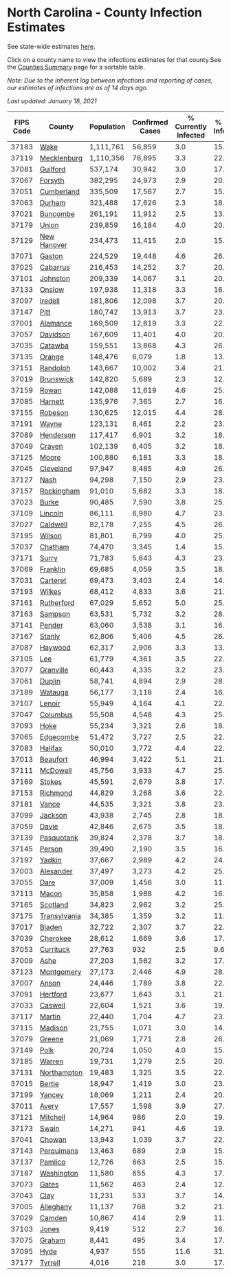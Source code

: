 # North Carolina - County Infection Estimates

See state-wide estimates [here](/infections/us-nc).

Click on a county name to view the infections estimates for that county.See the [Counties Summary](/infections/summary-counties) page for a sortable table.

*Note: Due to the inherent lag between infections and reporting of cases, our estimates of infections are as of 14 days ago.*

*Last updated: January 18, 2021*

|   FIPS Code |                       County |   Population |   Confirmed Cases |   % Currently Infected |   % Total Infected |
|-------------|------------------------------|--------------|-------------------|------------------------|--------------------|
|       37183 |                 [Wake](wake) |    1,111,761 |            56,859 |                    3.0 |               15.6 |
|       37119 |   [Mecklenburg](mecklenburg) |    1,110,356 |            76,895 |                    3.3 |               22.0 |
|       37081 |         [Guilford](guilford) |      537,174 |            30,942 |                    3.0 |               17.6 |
|       37067 |           [Forsyth](forsyth) |      382,295 |            24,973 |                    2.9 |               20.2 |
|       37051 |     [Cumberland](cumberland) |      335,509 |            17,567 |                    2.7 |               15.9 |
|       37063 |             [Durham](durham) |      321,488 |            17,626 |                    2.3 |               18.1 |
|       37021 |         [Buncombe](buncombe) |      261,191 |            11,912 |                    2.5 |               13.6 |
|       37179 |               [Union](union) |      239,859 |            16,184 |                    4.0 |               20.7 |
|       37129 |   [New Hanover](new-hanover) |      234,473 |            11,415 |                    2.0 |               15.0 |
|       37071 |             [Gaston](gaston) |      224,529 |            19,448 |                    4.6 |               26.2 |
|       37025 |         [Cabarrus](cabarrus) |      216,453 |            14,252 |                    3.7 |               20.2 |
|       37101 |         [Johnston](johnston) |      209,339 |            14,067 |                    3.1 |               20.8 |
|       37133 |             [Onslow](onslow) |      197,938 |            11,318 |                    3.3 |               16.8 |
|       37097 |           [Iredell](iredell) |      181,806 |            12,098 |                    3.7 |               20.0 |
|       37147 |                 [Pitt](pitt) |      180,742 |            13,913 |                    3.7 |               23.5 |
|       37001 |         [Alamance](alamance) |      169,509 |            12,619 |                    3.3 |               22.9 |
|       37057 |         [Davidson](davidson) |      167,609 |            11,401 |                    4.0 |               20.5 |
|       37035 |           [Catawba](catawba) |      159,551 |            13,868 |                    4.3 |               26.0 |
|       37135 |             [Orange](orange) |      148,476 |             6,079 |                    1.8 |               13.2 |
|       37151 |         [Randolph](randolph) |      143,667 |            10,002 |                    3.4 |               21.6 |
|       37019 |       [Brunswick](brunswick) |      142,820 |             5,689 |                    2.3 |               12.2 |
|       37159 |               [Rowan](rowan) |      142,088 |            11,619 |                    4.6 |               25.3 |
|       37085 |           [Harnett](harnett) |      135,976 |             7,365 |                    2.7 |               16.6 |
|       37155 |           [Robeson](robeson) |      130,625 |            12,015 |                    4.4 |               28.7 |
|       37191 |               [Wayne](wayne) |      123,131 |             8,461 |                    2.2 |               23.1 |
|       37089 |       [Henderson](henderson) |      117,417 |             6,901 |                    3.2 |               18.1 |
|       37049 |             [Craven](craven) |      102,139 |             6,405 |                    3.2 |               18.8 |
|       37125 |               [Moore](moore) |      100,880 |             6,181 |                    3.3 |               18.7 |
|       37045 |       [Cleveland](cleveland) |       97,947 |             8,485 |                    4.9 |               26.0 |
|       37127 |                 [Nash](nash) |       94,298 |             7,150 |                    2.9 |               23.2 |
|       37157 |     [Rockingham](rockingham) |       91,010 |             5,682 |                    3.3 |               18.3 |
|       37023 |               [Burke](burke) |       90,485 |             7,590 |                    3.8 |               25.9 |
|       37109 |           [Lincoln](lincoln) |       86,111 |             6,980 |                    4.7 |               23.9 |
|       37027 |         [Caldwell](caldwell) |       82,178 |             7,255 |                    4.5 |               26.7 |
|       37195 |             [Wilson](wilson) |       81,801 |             6,799 |                    4.0 |               25.9 |
|       37037 |           [Chatham](chatham) |       74,470 |             3,345 |                    1.4 |               15.6 |
|       37171 |               [Surry](surry) |       71,783 |             5,643 |                    4.3 |               23.6 |
|       37069 |         [Franklin](franklin) |       69,685 |             4,059 |                    3.5 |               18.0 |
|       37031 |         [Carteret](carteret) |       69,473 |             3,403 |                    2.4 |               14.5 |
|       37193 |             [Wilkes](wilkes) |       68,412 |             4,833 |                    3.6 |               21.8 |
|       37161 |     [Rutherford](rutherford) |       67,029 |             5,652 |                    5.0 |               25.3 |
|       37163 |           [Sampson](sampson) |       63,531 |             5,732 |                    3.2 |               28.7 |
|       37141 |             [Pender](pender) |       63,060 |             3,538 |                    3.1 |               16.9 |
|       37167 |             [Stanly](stanly) |       62,806 |             5,406 |                    4.5 |               26.3 |
|       37087 |           [Haywood](haywood) |       62,317 |             2,906 |                    3.3 |               13.8 |
|       37105 |                   [Lee](lee) |       61,779 |             4,361 |                    3.5 |               22.7 |
|       37077 |       [Granville](granville) |       60,443 |             4,335 |                    3.2 |               23.3 |
|       37061 |             [Duplin](duplin) |       58,741 |             4,894 |                    2.9 |               28.1 |
|       37189 |           [Watauga](watauga) |       56,177 |             3,118 |                    2.4 |               16.6 |
|       37107 |             [Lenoir](lenoir) |       55,949 |             4,164 |                    4.1 |               22.5 |
|       37047 |         [Columbus](columbus) |       55,508 |             4,548 |                    4.3 |               25.6 |
|       37093 |                 [Hoke](hoke) |       55,234 |             3,321 |                    2.6 |               18.8 |
|       37065 |       [Edgecombe](edgecombe) |       51,472 |             3,727 |                    2.5 |               22.6 |
|       37083 |           [Halifax](halifax) |       50,010 |             3,772 |                    4.4 |               22.9 |
|       37013 |         [Beaufort](beaufort) |       46,994 |             3,422 |                    5.1 |               21.8 |
|       37111 |         [McDowell](mcdowell) |       45,756 |             3,933 |                    4.7 |               25.9 |
|       37169 |             [Stokes](stokes) |       45,591 |             2,679 |                    3.8 |               17.3 |
|       37153 |         [Richmond](richmond) |       44,829 |             3,268 |                    3.6 |               22.3 |
|       37181 |               [Vance](vance) |       44,535 |             3,321 |                    3.8 |               23.6 |
|       37099 |           [Jackson](jackson) |       43,938 |             2,745 |                    2.8 |               18.9 |
|       37059 |               [Davie](davie) |       42,846 |             2,675 |                    3.5 |               18.9 |
|       37139 |     [Pasquotank](pasquotank) |       39,824 |             2,378 |                    3.7 |               18.1 |
|       37145 |             [Person](person) |       39,490 |             2,190 |                    3.5 |               16.3 |
|       37197 |             [Yadkin](yadkin) |       37,667 |             2,989 |                    4.2 |               24.4 |
|       37003 |       [Alexander](alexander) |       37,497 |             3,273 |                    4.2 |               25.7 |
|       37055 |                 [Dare](dare) |       37,009 |             1,456 |                    3.0 |               11.6 |
|       37113 |               [Macon](macon) |       35,858 |             1,988 |                    4.2 |               16.9 |
|       37165 |         [Scotland](scotland) |       34,823 |             2,962 |                    3.2 |               25.9 |
|       37175 | [Transylvania](transylvania) |       34,385 |             1,359 |                    3.2 |               11.5 |
|       37017 |             [Bladen](bladen) |       32,722 |             2,307 |                    3.7 |               22.1 |
|       37039 |         [Cherokee](cherokee) |       28,612 |             1,669 |                    3.6 |               17.7 |
|       37053 |       [Currituck](currituck) |       27,763 |               932 |                    2.5 |                9.6 |
|       37009 |                 [Ashe](ashe) |       27,203 |             1,562 |                    3.2 |               17.0 |
|       37123 |     [Montgomery](montgomery) |       27,173 |             2,446 |                    4.9 |               28.3 |
|       37007 |               [Anson](anson) |       24,446 |             1,789 |                    3.8 |               22.3 |
|       37091 |         [Hertford](hertford) |       23,677 |             1,643 |                    3.1 |               21.8 |
|       37033 |           [Caswell](caswell) |       22,604 |             1,521 |                    3.6 |               19.9 |
|       37117 |             [Martin](martin) |       22,440 |             1,704 |                    4.7 |               23.5 |
|       37115 |           [Madison](madison) |       21,755 |             1,071 |                    3.0 |               14.0 |
|       37079 |             [Greene](greene) |       21,069 |             1,771 |                    2.8 |               26.0 |
|       37149 |                 [Polk](polk) |       20,724 |             1,050 |                    4.0 |               15.3 |
|       37185 |             [Warren](warren) |       19,731 |             1,279 |                    2.5 |               20.2 |
|       37131 |   [Northampton](northampton) |       19,483 |             1,325 |                    3.5 |               22.0 |
|       37015 |             [Bertie](bertie) |       18,947 |             1,419 |                    3.0 |               23.9 |
|       37199 |             [Yancey](yancey) |       18,069 |             1,211 |                    2.4 |               20.1 |
|       37011 |               [Avery](avery) |       17,557 |             1,598 |                    3.9 |               27.1 |
|       37121 |         [Mitchell](mitchell) |       14,964 |               986 |                    2.0 |               19.9 |
|       37173 |               [Swain](swain) |       14,271 |               941 |                    4.6 |               19.4 |
|       37041 |             [Chowan](chowan) |       13,943 |             1,039 |                    3.7 |               22.1 |
|       37143 |     [Perquimans](perquimans) |       13,463 |               689 |                    2.9 |               15.4 |
|       37137 |           [Pamlico](pamlico) |       12,726 |               663 |                    2.5 |               15.6 |
|       37187 |     [Washington](washington) |       11,580 |               655 |                    4.3 |               17.1 |
|       37073 |               [Gates](gates) |       11,562 |               463 |                    2.4 |               12.1 |
|       37043 |                 [Clay](clay) |       11,231 |               533 |                    3.7 |               14.2 |
|       37005 |       [Alleghany](alleghany) |       11,137 |               768 |                    3.2 |               21.2 |
|       37029 |             [Camden](camden) |       10,867 |               414 |                    2.9 |               11.3 |
|       37103 |               [Jones](jones) |        9,419 |               512 |                    2.7 |               16.6 |
|       37075 |             [Graham](graham) |        8,441 |               495 |                    3.4 |               17.5 |
|       37095 |                 [Hyde](hyde) |        4,937 |               555 |                   11.6 |               31.8 |
|       37177 |           [Tyrrell](tyrrell) |        4,016 |               216 |                    3.0 |               17.7 |